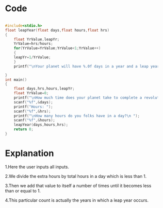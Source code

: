Code
===
```c

#include<stdio.h>
float leapYear(float days,float hours,float hrs) 
{
    float YrValue,leapYr;
    YrValue=hrs/hours;
    for(YrValue=YrValue;YrValue<1;YrValue++)
    {
    leapYr=1/YrValue;
    }
    printf("\nYour planet will have %.0f days in a year and a leap year in every %.1f years.",days,leapYr);

}  
int main()
{
    float days,hrs,hours,leapYr;
    float YrValue=0;
    printf("\nHow much time does your planet take to complete a revolution around your star or blackhole?\nDays:  ");
    scanf("%f",&days);
    printf("Hours: ");
    scanf("%f",&hrs);
    printf("\nHow many hours do you folks have in a day?\n ");
    scanf("%f",&hours);
    leapYear(days,hours,hrs);
    return 0;
}
```
Explanation
===
1.Here the user inputs all inputs.

2.We divide the extra hours by total hours in a day which is less than 1.

3.Then we add that value to itself a number of times until it becomes less than or equal to 1.

4.This particular count is actually the years in which a leap year occurs. 


